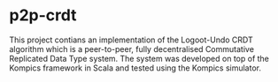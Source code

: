 # p2p-crdt

This project contians an implementation of the Logoot-Undo CRDT algorithm which is a peer-to-peer, fully decentralised Commutative Replicated Data Type system. The system was developed on top of the Kompics framework in Scala and tested using the Kompics simulator.

